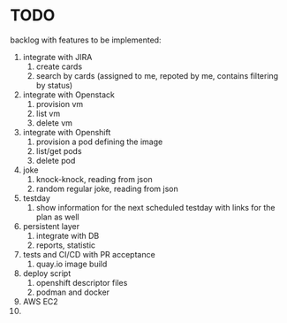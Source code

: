 # TODO

backlog with features to be implemented:

1. integrate with JIRA
    1. create cards
    1. search by cards (assigned to me, repoted by me, contains filtering by status)
1. integrate with Openstack
    1. provision vm
    1. list vm
    1. delete vm
1. integrate with Openshift
    1. provision a pod defining the image
    1. list/get pods
    1. delete pod
1. joke
    1. knock-knock, reading from json
    1. random regular joke, reading from json
1. testday
    1. show information for the next scheduled testday with links for the plan as well
1. persistent layer
   1. integrate with DB
   1. reports, statistic
1. tests and CI/CD with PR acceptance
   1. quay.io image build
1. deploy script
   1. openshift descriptor files
   1. podman and docker
1. AWS EC2
1.
